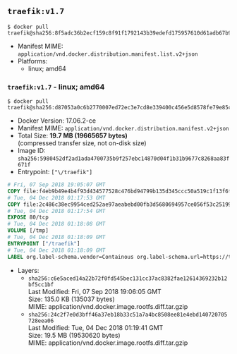 ## `traefik:v1.7`

```console
$ docker pull traefik@sha256:8f5adc36b2ecf159c8f91f1792143b39edefd175957610d61adb67b9f6fa10eb
```

-	Manifest MIME: `application/vnd.docker.distribution.manifest.list.v2+json`
-	Platforms:
	-	linux; amd64

### `traefik:v1.7` - linux; amd64

```console
$ docker pull traefik@sha256:d87053a0c6b2770007ed72ec3e7cd8e339400c456e5d8578fe79e85cd3c0d5a2
```

-	Docker Version: 17.06.2-ce
-	Manifest MIME: `application/vnd.docker.distribution.manifest.v2+json`
-	Total Size: **19.7 MB (19665657 bytes)**  
	(compressed transfer size, not on-disk size)
-	Image ID: `sha256:5980452df2ad1ada4700735b9f257ebc14870d04f1b31b9677c8268aa83f671f`
-	Entrypoint: `["\/traefik"]`

```dockerfile
# Fri, 07 Sep 2018 19:05:07 GMT
COPY file:f4eb9b49e4b4f93d434577528c476bd94799b135d345ccc50a519c1f13f6f97a in /etc/ssl/certs/ 
# Tue, 04 Dec 2018 01:17:53 GMT
COPY file:2c486c38ec9954ced252ae97aeabebd00fb3d5680694957ce056f53c25199179 in / 
# Tue, 04 Dec 2018 01:17:54 GMT
EXPOSE 80/tcp
# Tue, 04 Dec 2018 01:18:08 GMT
VOLUME [/tmp]
# Tue, 04 Dec 2018 01:18:09 GMT
ENTRYPOINT ["/traefik"]
# Tue, 04 Dec 2018 01:18:09 GMT
LABEL org.label-schema.vendor=Containous org.label-schema.url=https://traefik.io org.label-schema.name=Traefik org.label-schema.description=A modern reverse-proxy org.label-schema.version=v1.7.5 org.label-schema.docker.schema-version=1.0
```

-	Layers:
	-	`sha256:c6e5aced14a22b72f0fd545bec131cc37ac8382fae12614369232b12bf5cc1bf`  
		Last Modified: Fri, 07 Sep 2018 19:06:05 GMT  
		Size: 135.0 KB (135037 bytes)  
		MIME: application/vnd.docker.image.rootfs.diff.tar.gzip
	-	`sha256:24c2f7e0d3bff46a37eb18b33c51a7a4bc8508ee81e4ebd140720705728eea06`  
		Last Modified: Tue, 04 Dec 2018 01:19:41 GMT  
		Size: 19.5 MB (19530620 bytes)  
		MIME: application/vnd.docker.image.rootfs.diff.tar.gzip
